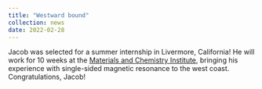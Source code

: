 ```yaml
---
title: "Westward bound"
collection: news
date: 2022-02-28
---
```


Jacob was selected for a summer internship in Livermore, California! He will work for 10 weeks at the [Materials and Chemistry Institute](https://pls.llnl.gov/careers/internship-programs/maci), bringing his experience with single-sided magnetic resonance to the west coast. Congratulations, Jacob!
